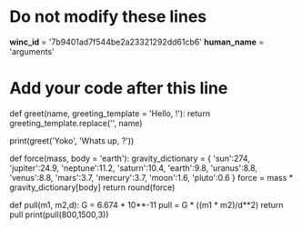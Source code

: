 # Do not modify these lines
__winc_id__ = '7b9401ad7f544be2a23321292dd61cb6'
__human_name__ = 'arguments'

# Add your code after this line

def greet(name, greeting_template = 'Hello, <name>!'):
    return greeting_template.replace('<name>', name)

print(greet('Yoko', 'Whats up,  <name>?'))

def force(mass, body = 'earth'):
    gravity_dictionary = {
    'sun':274,
    'jupiter':24.9,
    'neptune':11.2,
    'saturn':10.4,
    'earth':9.8,
    'uranus':8.8,
    'venus':8.8,
    'mars':3.7,
    'mercury':3.7,
    'moon':1.6,
    'pluto':0.6
    }
    force = mass * gravity_dictionary[body]
    return round(force)



def pull(m1, m2,d):
    G = 6.674 * 10**-11
    pull = G  * ((m1 * m2)/d**2)
    return pull
print(pull(800,1500,3))
